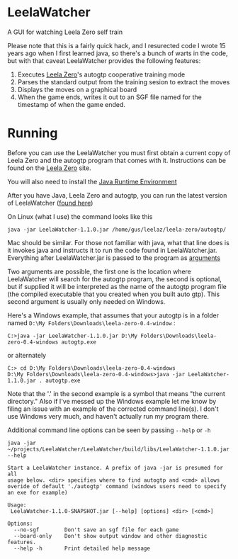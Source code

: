 # LeelaWatcher
A GUI for watching Leela Zero self train

Please note that this is a fairly quick hack, and I resurected code I wrote 15 years ago when I first learned java, so there's a bunch of warts in the code, but with that caveat LeelaWatcher provides the following features:

1. Executes [Leela Zero](https://github.com/gcp/leela-zero)'s autogtp cooperative training mode
1. Parses the standard output from the training sesion to extract the moves
1. Displays the moves on a graphical board
1. When the game ends, writes it out to an SGF file named for the timestamp of when the game ended.

# Running
Before you can use the LeelaWatcher you must first obtain a current copy of Leela Zero and the autogtp program that comes with it. Instructions can be found on the [Leela Zero](https://github.com/gcp/leela-zero) site.

You will also need to install the [Java Runtime Environment](http://www.oracle.com/technetwork/java/javase/downloads/jre8-downloads-2133155.html)

After you have Java, Leela Zero and autogtp, you can run the latest version of LeelaWatcher ([found here](https://github.com/fsparv/LeelaWatcher/releases))

On Linux (what I use) the command looks like this

    java -jar LeelaWatcher-1.1.0.jar /home/gus/leelaz/leela-zero/autogtp/
    
Mac should be similar. For those not familiar with java, what that line does is it invokes java and instructs it to run the code found in LeelaWatcher.jar. Everything after LeelaWatcher.jar is passed to the program as [arguments](https://en.wikipedia.org/wiki/Command-line_interface#Arguments)

Two arguments are possible, the first one is the location where LeelaWatcher will search for the autogtp program, the second is optional, but if supplied it will be interpreted as the name of the autogtp program file (the compiled executable that you created when you built auto gtp). This second argument is usually only needed on Windows. 

Here's a Windows example, that assumes that your autogtp is in a folder named `D:\My Folders\Downloads\leela-zero-0.4-window` :

    C:>java -jar LeelaWatcher-1.1.0.jar D:\My Folders\Downloads\leela-zero-0.4-windows autogtp.exe

or alternately 

    C:> cd D:\My Folders\Downloads\leela-zero-0.4-windows
    D:\My Folders\Downloads\leela-zero-0.4-windows>java -jar LeelaWatcher-1.1.0.jar . autogtp.exe
    
Note that the '.' in the second example is a symbol that means "the current directory." Also if I've messed up the Windows example let me know by filing an issue with an example of the corrected command line(s). I don't use Windows very much, and haven't actually run my program there.

Additional command line options can be seen by passing `--help` or `-h`

    java -jar ~/projects/LeelaWatcher/LeelaWatcher/build/libs/LeelaWatcher-1.1.0.jar --help 
    
    Start a LeelaWatcher instance. A prefix of java -jar is presumed for all
    usage below. <dir> specifies where to find autogtp and <cmd> allows
    overide of default './autogtp' command (windows users need to specify
    an exe for example)
    
    Usage:
     LeelaWatcher-1.1.0-SNAPSHOT.jar [--help] [options] <dir> [<cmd>]
    
    Options:
      --no-sgf        Don't save an sgf file for each game
      --board-only    Don't show output window and other diagnostic features.
      --help -h       Print detailed help message

